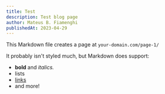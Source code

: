 ```yaml
---
title: Test
description: Test blog page
author: Mateus B. Fiamenghi
publishedAt: 2023-04-29
---
```


This Markdown file creates a page at `your-domain.com/page-1/`

It probably isn't styled much, but Markdown does support:

- **bold** and _italics._
- lists
- [links](https://astro.build)
- and more!
